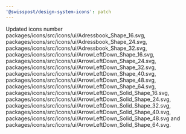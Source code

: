 ```yaml
---
'@swisspost/design-system-icons': patch
---
```


Updated icons number packages/icons/src/icons/ui/Adressbook_Shape_16.svg, packages/icons/src/icons/ui/Adressbook_Shape_24.svg, packages/icons/src/icons/ui/Adressbook_Shape_32.svg, packages/icons/src/icons/ui/ArrowLeftDown_Shape_16.svg, packages/icons/src/icons/ui/ArrowLeftDown_Shape_24.svg, packages/icons/src/icons/ui/ArrowLeftDown_Shape_32.svg, packages/icons/src/icons/ui/ArrowLeftDown_Shape_40.svg, packages/icons/src/icons/ui/ArrowLeftDown_Shape_48.svg, packages/icons/src/icons/ui/ArrowLeftDown_Shape_64.svg, packages/icons/src/icons/ui/ArrowLeftDown_Solid_Shape_16.svg, packages/icons/src/icons/ui/ArrowLeftDown_Solid_Shape_24.svg, packages/icons/src/icons/ui/ArrowLeftDown_Solid_Shape_32.svg, packages/icons/src/icons/ui/ArrowLeftDown_Solid_Shape_40.svg, packages/icons/src/icons/ui/ArrowLeftDown_Solid_Shape_48.svg and packages/icons/src/icons/ui/ArrowLeftDown_Solid_Shape_64.svg.

